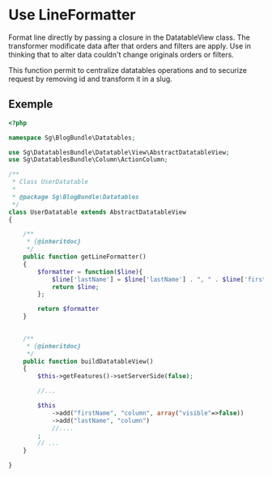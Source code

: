 # Use LineFormatter

Format line directly by passing a closure in the DatatableView class. The 
transformer modificate data after that orders and filters are apply. Use
in thinking that to alter data couldn't change originals orders or filters.

This function permit to centralize datatables operations and to securize 
request by removing id and transform it in a slug.

## Exemple

```php
<?php

namespace Sg\BlogBundle\Datatables;

use Sg\DatatablesBundle\Datatable\View\AbstractDatatableView;
use Sg\DatatablesBundle\Column\ActionColumn;

/**
 * Class UserDatatable
 *
 * @package Sg\BlogBundle\Datatables
 */
class UserDatatable extends AbstractDatatableView
{

    /**
     * {@inheritdoc}
     */
    public function getLineFormatter()
    {
        $formatter = function($line){
            $line['lastName'] = $line['lastName'] . ", " . $line['firstName'];
            return $line;
        };

        return $formatter
    }
    

    /**
     * {@inheritdoc}
     */
    public function buildDatatableView()
    {
        $this->getFeatures()->setServerSide(false);

        //...

        $this
            ->add("firstName", "column", array("visible"=>false))
            ->add("lastName", "column")
            //....
        ;
        // ...
    }

}
```